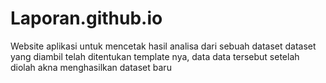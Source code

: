 # Laporan.github.io
Website aplikasi untuk mencetak hasil analisa dari sebuah dataset
dataset yang diambil telah ditentukan template nya,
data data tersebut setelah diolah akna menghasilkan dataset baru
